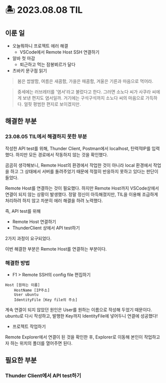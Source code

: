 # 🏝️ 2023.08.08 TIL
## 이룬 일
- 오늘뭐하니 프로젝트 에러 해결
    - VSCode에서 Remote Host SSH 연결하기
- 알바 첫 마감
    - 퇴근하고 먹는 잠봉뵈르가 달다
- 츠바키 문구점 읽기
> 봄은 쌉쌀함, 여름은 새콤함, 가을은 매콤함, 겨울은 기른과 마음으로 먹어라.

> 중세에는 러브레터를 '염서'라고 불렀다고 한다. 그러면 소노다 씨가 사쿠라 씨에게 보낸 편지도 염서일까. 거기에는 구석구석까지 소노다 씨의 마음으로 가득하다. 얼핏 평범한 편지로 보이겠지만.

## 해결한 부분
### 23.08.05 TIL에서 해결하지 못한 부분
작성한 API test를 위해, Thunder Client, Postman에서 localhost, 탄력적IP를 입력했다. 하지만 모든 경로에서 작동하지 않는 것을 확인했다.

곰곰히 생각해보니, Remote Host의 환경에서 작업한 것이 아니라 local 환경에서 작업을 하고 그 상태에서 서버를 돌려주었기 때문에 적절히 반응하지 못하고 있다는 판단이 들었다.

Remote Host를 연결하는 것이 필요했다. 하지만 Remote Host까지 VSCode상에서 연결이 되지 않는 상황이 발생했다. 정말 정신이 아득해졌지만, TIL을 이용해 조급하게 처리하려 하지 않고 차분히 에러 해결을 하려 노력했다.

즉, API test를 위해 
- Remote Host 연결하기
- ThunderClient 상에서 API test하기

2가지 과정이 요구되었다. 

이번 해결한 부분은 Remote Host를 연결하는 부분이다.

### 해결한 방법
- F1 > Remote SSH의 config file 편집하기
```
Host [원하는 이름]
    HostName [IP주소]
    User ubuntu
    IdentityFile [Key file의 주소]
```
계속 연결이 되지 않았던 원인은 User를 원하는 이름으로 작성해 두었기 때문이다. ubuntu로 다시 작성하고, 발행한 Key까지 IdentityFile에 넣어두니 연결에 성공했다!

- 프로젝트 작업하기

Remote Explorer에서 연결이 된 것을 확인한 후, Explorer로 이동해 본인이 작업하고자 하는 위치의 폴더를 열어주면 된다.

## 필요한 부분
### Thunder Client에서 API test하기